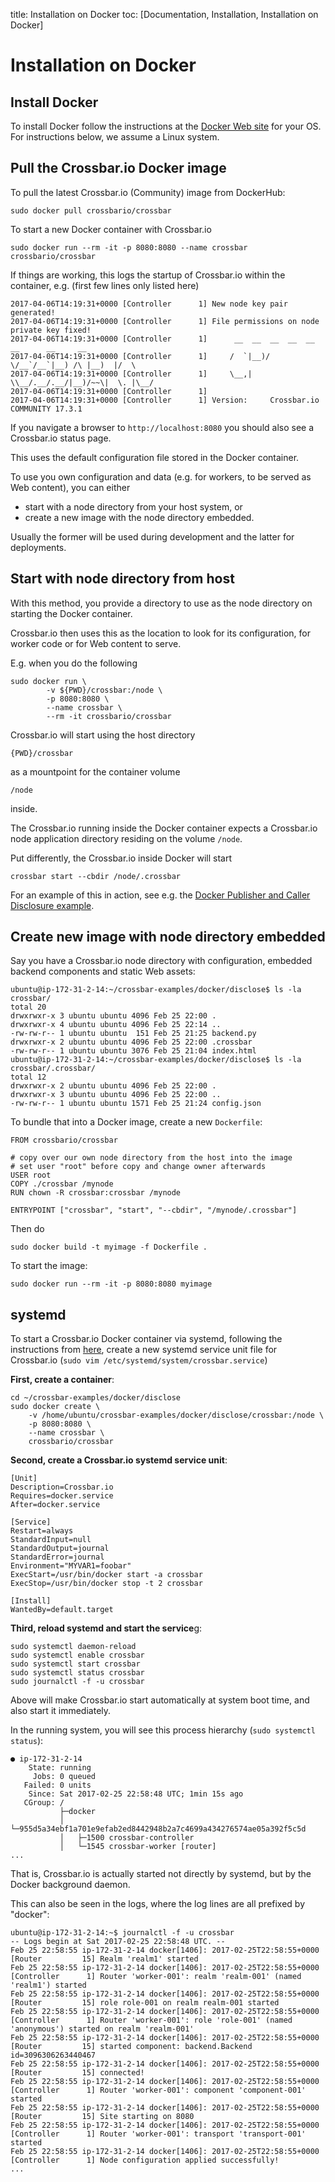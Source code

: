 title: Installation on Docker
toc: [Documentation, Installation, Installation on Docker]

# Installation on Docker

## Install Docker

To install Docker follow the instructions at the [Docker Web site](https://docs.docker.com/engine/installation/) for your OS. For instructions below, we assume a Linux system.

## Pull the Crossbar.io Docker image

To pull the latest Crossbar.io (Community) image from DockerHub:

```console
sudo docker pull crossbario/crossbar
```

To start a new Docker container with Crossbar.io

```console
sudo docker run --rm -it -p 8080:8080 --name crossbar crossbario/crossbar
```

If things are working, this logs the startup of Crossbar.io within the container, e.g. (first few lines only listed here)

```console
2017-04-06T14:19:31+0000 [Controller      1] New node key pair generated!
2017-04-06T14:19:31+0000 [Controller      1] File permissions on node private key fixed!
2017-04-06T14:19:31+0000 [Controller      1]      __  __  __  __  __  __      __     __
2017-04-06T14:19:31+0000 [Controller      1]     /  `|__)/  \/__`/__`|__) /\ |__)  |/  \
2017-04-06T14:19:31+0000 [Controller      1]     \__,|  \\__/.__/.__/|__)/~~\|  \. |\__/
2017-04-06T14:19:31+0000 [Controller      1]                                         
2017-04-06T14:19:31+0000 [Controller      1] Version:     Crossbar.io COMMUNITY 17.3.1
```

If you navigate a browser to `http://localhost:8080` you should also see a Crossbar.io status page.

This uses the default configuration file stored in the Docker container.

To use you own configuration and data (e.g. for workers, to be served as Web content), you can either

* start with a node directory from your host system, or
* create a new image with the node directory embedded.

Usually the former will be used during development and the latter for deployments.

## Start with node directory from host

With this method, you provide a directory to use as the node directory on starting the Docker container.

Crossbar.io then uses this as the location to look for its configuration, for worker code or for Web content to serve.

E.g. when you do the following

```console
sudo docker run \
        -v ${PWD}/crossbar:/node \
        -p 8080:8080 \
        --name crossbar \
        --rm -it crossbario/crossbar
```

Crossbar.io will start using the host directory

    {PWD}/crossbar

as a mountpoint for the container volume

    /node

inside.

The Crossbar.io running inside the Docker container expects a Crossbar.io node application directory residing on the volume `/node`.

Put differently, the Crossbar.io inside Docker will start

    crossbar start --cbdir /node/.crossbar

For an example of this in action, see e.g. the [Docker Publisher and Caller Disclosure example](https://github.com/crossbario/crossbar-examples/tree/master/docker/disclose).

## Create new image with node directory embedded

Say you have a Crossbar.io node directory with configuration, embedded backend components and static Web assets:

```console
ubuntu@ip-172-31-2-14:~/crossbar-examples/docker/disclose$ ls -la crossbar/
total 20
drwxrwxr-x 3 ubuntu ubuntu 4096 Feb 25 22:00 .
drwxrwxr-x 4 ubuntu ubuntu 4096 Feb 25 22:14 ..
-rw-rw-r-- 1 ubuntu ubuntu  151 Feb 25 21:25 backend.py
drwxrwxr-x 2 ubuntu ubuntu 4096 Feb 25 22:00 .crossbar
-rw-rw-r-- 1 ubuntu ubuntu 3076 Feb 25 21:04 index.html
ubuntu@ip-172-31-2-14:~/crossbar-examples/docker/disclose$ ls -la crossbar/.crossbar/
total 12
drwxrwxr-x 2 ubuntu ubuntu 4096 Feb 25 22:00 .
drwxrwxr-x 3 ubuntu ubuntu 4096 Feb 25 22:00 ..
-rw-rw-r-- 1 ubuntu ubuntu 1571 Feb 25 21:24 config.json
```

To bundle that into a Docker image, create a new `Dockerfile`:

```
FROM crossbario/crossbar

# copy over our own node directory from the host into the image
# set user "root" before copy and change owner afterwards
USER root
COPY ./crossbar /mynode
RUN chown -R crossbar:crossbar /mynode

ENTRYPOINT ["crossbar", "start", "--cbdir", "/mynode/.crossbar"]
```

Then do

```console
sudo docker build -t myimage -f Dockerfile .
```

To start the image:

```console
sudo docker run --rm -it -p 8080:8080 myimage
```


## systemd

To start a Crossbar.io Docker container via systemd, following the instructions from [here](https://docs.docker.com/engine/admin/host_integration/#/systemd), create a new systemd service unit file for Crossbar.io (`sudo vim /etc/systemd/system/crossbar.service`)

**First, create a container**:

```console
cd ~/crossbar-examples/docker/disclose
sudo docker create \
    -v /home/ubuntu/crossbar-examples/docker/disclose/crossbar:/node \
    -p 8080:8080 \
    --name crossbar \
    crossbario/crossbar
```

**Second, create a Crossbar.io systemd service unit**:

```
[Unit]
Description=Crossbar.io
Requires=docker.service
After=docker.service

[Service]
Restart=always
StandardInput=null
StandardOutput=journal
StandardError=journal
Environment="MYVAR1=foobar"
ExecStart=/usr/bin/docker start -a crossbar
ExecStop=/usr/bin/docker stop -t 2 crossbar

[Install]
WantedBy=default.target
```

**Third, reload systemd and start the service**g:

```console
sudo systemctl daemon-reload
sudo systemctl enable crossbar
sudo systemctl start crossbar
sudo systemctl status crossbar
sudo journalctl -f -u crossbar
```

Above will make Crossbar.io start automatically at system boot time, and also start it immediately.

In the running system, you will see this process hierarchy (`sudo systemctl status`):

```console
● ip-172-31-2-14
    State: running
     Jobs: 0 queued
   Failed: 0 units
    Since: Sat 2017-02-25 22:58:48 UTC; 1min 15s ago
   CGroup: /
           ├─docker
           │ └─955d5a34ebf1a701e9efab2ed8442948b2a7c4699a434276574ae05a392f5c5d
           │   ├─1500 crossbar-controller
           │   └─1545 crossbar-worker [router]
...
```

That is, Crossbar.io is actually started not directly by systemd, but by the Docker background daemon.

This can also be seen in the logs, where the log lines are all prefixed by "docker":

```console
ubuntu@ip-172-31-2-14:~$ journalctl -f -u crossbar
-- Logs begin at Sat 2017-02-25 22:58:48 UTC. --
Feb 25 22:58:55 ip-172-31-2-14 docker[1406]: 2017-02-25T22:58:55+0000 [Router         15] Realm 'realm1' started
Feb 25 22:58:55 ip-172-31-2-14 docker[1406]: 2017-02-25T22:58:55+0000 [Controller      1] Router 'worker-001': realm 'realm-001' (named 'realm1') started
Feb 25 22:58:55 ip-172-31-2-14 docker[1406]: 2017-02-25T22:58:55+0000 [Router         15] role role-001 on realm realm-001 started
Feb 25 22:58:55 ip-172-31-2-14 docker[1406]: 2017-02-25T22:58:55+0000 [Controller      1] Router 'worker-001': role 'role-001' (named 'anonymous') started on realm 'realm-001'
Feb 25 22:58:55 ip-172-31-2-14 docker[1406]: 2017-02-25T22:58:55+0000 [Router         15] started component: backend.Backend id=3096306263440467
Feb 25 22:58:55 ip-172-31-2-14 docker[1406]: 2017-02-25T22:58:55+0000 [Router         15] connected!
Feb 25 22:58:55 ip-172-31-2-14 docker[1406]: 2017-02-25T22:58:55+0000 [Controller      1] Router 'worker-001': component 'component-001' started
Feb 25 22:58:55 ip-172-31-2-14 docker[1406]: 2017-02-25T22:58:55+0000 [Router         15] Site starting on 8080
Feb 25 22:58:55 ip-172-31-2-14 docker[1406]: 2017-02-25T22:58:55+0000 [Controller      1] Router 'worker-001': transport 'transport-001' started
Feb 25 22:58:55 ip-172-31-2-14 docker[1406]: 2017-02-25T22:58:55+0000 [Controller      1] Node configuration applied successfully!
...
```
